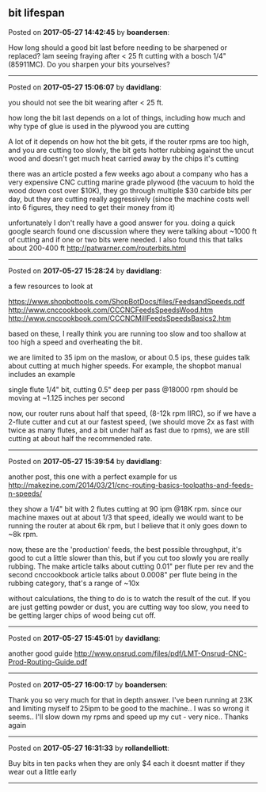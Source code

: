 ## bit lifespan
Posted on **2017-05-27 14:42:45** by **boandersen**:

How long should a good bit last before needing to be sharpened or replaced? Iam seeing fraying after < 25 ft cutting with a bosch 1/4" (85911MC). Do you sharpen your bits yourselves?

---

Posted on **2017-05-27 15:06:07** by **davidlang**:

you should not see the bit wearing after < 25 ft.

how long the bit last depends on a lot of things, including how much and why type of glue is used in the plywood you are cutting

A lot of it depends on how hot the bit gets, if the router rpms are too high, and you are cutting too slowly, the bit gets hotter rubbing against the uncut wood and doesn't get much heat carried away by the chips it's cutting 

there was an article posted a few weeks ago about a company who has a very expensive CNC cutting marine grade plywood (the vacuum to hold the wood down cost over $10K), they go through multiple $30 carbide bits per day, but they are cutting really aggressively (since the machine costs well into 6 figures, they need to get their money from it)

unfortunately I don't really have a good answer for you. doing a quick google search found one discussion where they were talking about ~1000 ft of cutting and if one or two bits were needed. I also found this that talks about 200-400 ft http://patwarner.com/routerbits.html

---

Posted on **2017-05-27 15:28:24** by **davidlang**:

a few resources to look at

https://www.shopbottools.com/ShopBotDocs/files/FeedsandSpeeds.pdf
http://www.cnccookbook.com/CCCNCFeedsSpeedsWood.htm
http://www.cnccookbook.com/CCCNCMillFeedsSpeedsBasics2.htm

based on these, I really think you are running too slow and too shallow at too high a speed and overheating the bit.

we are limited to 35 ipm on the maslow, or about 0.5 ips, these guides talk about cutting at much higher speeds. For example, the shopbot manual includes an example

single flute 1/4" bit, cutting 0.5" deep per pass @18000 rpm should be moving at ~1.125 inches per second

now, our router runs about half that speed, (8-12k rpm IIRC), so if we have a 2-flute cutter and cut at our fastest speed, (we should move 2x as fast with twice as many flutes, and a bit under half as fast due to rpms), we are still cutting at about half the recommended rate.

---

Posted on **2017-05-27 15:39:54** by **davidlang**:

another post, this one with a perfect example for us
http://makezine.com/2014/03/21/cnc-routing-basics-toolpaths-and-feeds-n-speeds/

they show a 1/4" bit with 2 flutes cutting at 90 ipm @18K rpm. since our machine maxes out at about 1/3 that speed, ideally we would want to be running the router at about 6k rpm, but I believe that it only goes down to ~8k rpm.

now, these are the 'production' feeds, the best possible throughput, it's good to cut a little slower than this, but if you cut too slowly you are really rubbing. The make article talks about cutting 0.01" per flute per rev and the second cnccookbook article talks about 0.0008" per flute being in the rubbing category, that's a range of ~10x

without calculations, the thing to do is to watch the result of the cut. If you are just getting powder or dust, you are cutting way too slow, you need to be getting larger chips of wood being cut off.

---

Posted on **2017-05-27 15:45:01** by **davidlang**:

another good guide
http://www.onsrud.com/files/pdf/LMT-Onsrud-CNC-Prod-Routing-Guide.pdf

---

Posted on **2017-05-27 16:00:17** by **boandersen**:

Thank you so very much for that in depth answer. I've been running at 23K and limiting myself to 25ipm to be good to the machine.. I was so wrong it seems.. I'll slow down my rpms and speed up my cut - very nice.. Thanks again

---

Posted on **2017-05-27 16:31:33** by **rollandelliott**:

Buy bits in ten packs when they are only $4 each it doesnt matter if they wear out a little early

---

